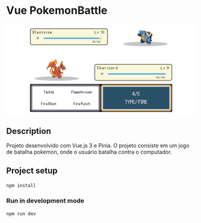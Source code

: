 # Vue PokemonBattle

![screenshot](./screenshot.jpeg)

## Description

Projeto desenvolvido com Vue.js 3 e Pinia.
O projeto consiste em um jogo de batalha pokemon, onde o usuário batalha contra o computador.

## Project setup

```
npm install
```

### Run in development mode

```
npm run dev
```
